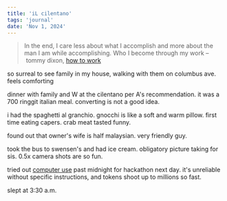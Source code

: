 ```yaml
---
title: 'iL cilentano'
tags: 'journal'
date: 'Nov 1, 2024'
---
```


> In the end, I care less about what I accomplish and more about the man I am while accomplishing. Who I become through my work – tommy dixon, [how to work](https://www.tommydixon.ca/p/how-to-work)

so surreal to see family in my house, walking with them on columbus ave. feels comforting

dinner with family and W at the cilentano per A's recommendation. it was a 700 ringgit italian meal. converting is not a good idea.

i had the spaghetti al granchio. gnocchi is like a soft and warm pillow. first time eating capers. crab meat tasted funny.

found out that owner's wife is half malaysian. very friendly guy.

took the bus to swensen's and had ice cream. obligatory picture taking for sis. 0.5x camera shots are so fun.

tried out [computer use](https://github.com/deedy/mac_computer_use?curius=2055) past midnight for hackathon next day. it's unreliable without specific instructions, and tokens shoot up to millions so fast.

slept at 3:30 a.m.
